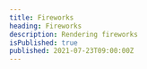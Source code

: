 ```yaml
---
title: Fireworks
heading: Fireworks
description: Rendering fireworks
isPublished: true
published: 2021-07-23T09:00:00Z
---
```


<script lang="ts">
	import Fireworks from '$lib/projects/fireworks/Fireworks.svelte';
</script>

<Fireworks />
